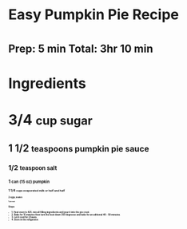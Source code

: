 <h1> Easy Pumpkin Pie Recipe <h1>
  
<h2> Prep: 5 min    Total: 3hr 10 min <h2>
  
 <h1> Ingredients <h1>
  
  <strong> 3/4 <strong> <small> cup sugar <small>

  <strong> 1 1/2 <strong> <small> teaspoons pumpkin pie sauce <small>
  
  <strong> 1/2 <strong> <small> teaspoon salt <small>
  
  <strong> 1 <strong> <small> can (15 oz) pumpkin <small>
  
  <strong> 1 1/4 <strong> <small> cups evaporated milk or half and half <small>
  
  <strong> 2 <strong> <small> eggs, beaten <small>
  
  <strong> 1 <strong> <small> pie crust <small>
  
  <h1> Steps <h1>
  
  <li> 1. Heat oven to 425. mix all filling ingredients and pour it into the pie crust. 
  <li> 2. Bake for 15 minutes then turn the heat down 350 degreese and bake for an aditional 40 - 50 minutes. 
  <li> 3. Let it cool for 2 hours. 
  <li> 4. Store in the refigerator.
 
                 
 
